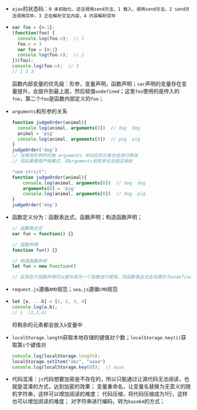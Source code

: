 * `ajax`的状态码：`0 未初始化，还没调用send方法，1 载入，调用send方法，2 send方法调用完毕，3 正在解析交互内容，4 内容解析完毕`

* ```javascript
  var foo = {n:1};
  (function(foo) {
    console.log(foo.n);  // 1
    foo.n = 3
    var foo = {n:2} 
    console.log(foo.n);  // 2
  })(foo);
  console.log(foo.n);  // 3
  // 1 2 3
  ```

  函数内部变量的优先级：形参，变量声明，函数声明；`var`声明的变量存在变量提升，会提升到最上面，然后赋值`undefined`；这里`foo`使用的是传入的`foo`，第二个`foo`是函数内部定义的`foo`；

* `arguments`和形参的关系

  ```javascript
  function judgeOrder(animal){
    console.log(animal, arguments[0])  // dog  dog
    animal = 'pig'
    console.log(animal, arguments[0])  // pig  pig 
  }
  judgeOrder('dog')
  // 当修改形参的时候 arguments 中对应的元素也会进行修改
  // 但如果使用严格模式，则arguments和形参无法相互映射
  
  "use strict";
  function judgeOrder(animal){
      console.log(animal, arguments[0])  // dog  dog
      arguments[0] = 'pig'
      console.log(animal, arguments[0])  // dog  pig
  }
  judgeOrder('dog')
  ```

* 函数定义分为：函数表达式，函数声明；构造函数声明；

  ```javascript
  // 函数表达式
  var fun = function() {}
  
  // 函数声明
  function fun() {}
  
  // 构造函数声明
  let fun = new Function()
  
  // 区别在于函数声明可以提升成为一个函数进行使用，而函数表达式会先提升为undefined，所以不能先定义后使用
  ```

* `request.js`遵循`AMD`规范；`sea,js`遵循`CMD`规范

* ```javascript
  let [a, ...b] = [1, 2, 3, 4]
  console.log(a,b);
  // 1  [2,3,4]
  ```

  将剩余的元素都会放入`b`变量中

* `localStorage.length`获取本地存储的键值对个数；`localStorage.key(i)`获取第`i`个键值对

  ```javascript
  console.log(localStorage.length);
  localStorage.setItem("abc", "aaaa")
  console.log(localStorage.key(0));  // aaaa
  ```


* 代码混淆：`js`代码想要加密是不存在的，所以只能通过让源代码无法阅读，也就是混淆的方式，达到加密的效果；
  变量重命名，让变量名替换为无意义的随机字符串，这样可以增加阅读的难度；
  代码压缩，将代码压缩成为1行，这样也可以增加阅读的难度；
  对字符串进行编码，转为`base64`的方式；